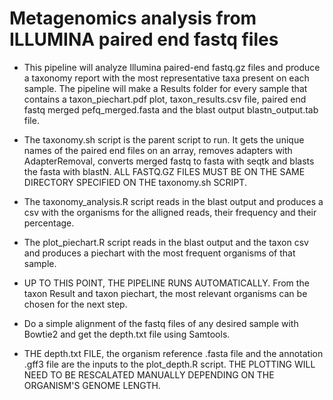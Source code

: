 # Metagenomics analysis from ILLUMINA paired end fastq files

- This pipeline will analyze Illumina paired-end fastq.gz files and produce a taxonomy report with the most representative taxa present on each sample. The pipeline will make a Results folder for every sample that contains a taxon_piechart.pdf plot, taxon_results.csv file, paired end fastq merged pefq_merged.fasta and the blast output blastn_output.tab file.

- The taxonomy.sh script is the parent script to run. It gets the unique names of the paired end files on an array, removes adapters with AdapterRemoval, converts merged fastq to fasta with seqtk and blasts the fasta with blastN. ALL FASTQ.GZ FILES MUST BE ON THE SAME DIRECTORY SPECIFIED ON THE taxonomy.sh SCRIPT.

- The taxonomy_analysis.R script reads in the blast output and produces a csv with the organisms for the alligned reads, their frequency and their percentage.

- The plot_piechart.R script reads in the blast output and the taxon csv and produces a piechart with the most frequent organisms of that sample.

- UP TO THIS POINT, THE PIPELINE RUNS AUTOMATICALLY. From the taxon Result and taxon piechart, the most relevant organisms can be chosen for the next step.

- Do a simple alignment of the fastq files of any desired sample with Bowtie2 and get the depth.txt file using Samtools.

- THE depth.txt FILE, the organism reference .fasta file and the annotation .gff3 file are the inputs to the plot_depth.R script. THE PLOTTING WILL NEED TO BE RESCALATED MANUALLY DEPENDING ON THE ORGANISM'S GENOME LENGTH.



